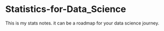 # Statistics-for-Data_Science
This is my stats notes. it can be a roadmap for your data science journey.
